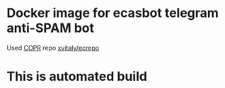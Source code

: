 # Docker image for ecasbot telegram anti-SPAM bot

Used [COPR](https://copr.fedorainfracloud.org) repo [xvitaly/ecrepo](https://copr.fedorainfracloud.org/coprs/xvitaly/ecrepo/)

# This is automated build

